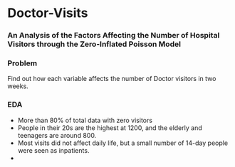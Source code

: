 # Doctor-Visits

### An Analysis of the Factors Affecting the Number of Hospital Visitors through the Zero-Inflated Poisson Model

### Problem
Find out how each variable affects the number of Doctor visitors in two weeks.

### EDA
- More than 80% of total data with zero visitors
- People in their 20s are the highest at 1200, and the elderly and teenagers are around 800.
- Most visits did not affect daily life, but a small number of 14-day people were seen as inpatients.
-
